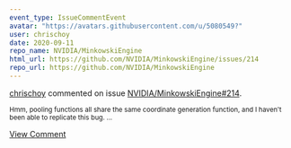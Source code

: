 ```yaml
---
event_type: IssueCommentEvent
avatar: "https://avatars.githubusercontent.com/u/5080549?"
user: chrischoy
date: 2020-09-11
repo_name: NVIDIA/MinkowskiEngine
html_url: https://github.com/NVIDIA/MinkowskiEngine/issues/214
repo_url: https://github.com/NVIDIA/MinkowskiEngine
---
```


<a href='https://github.com/chrischoy' target='_blank'>chrischoy</a> commented on issue <a href='https://github.com/NVIDIA/MinkowskiEngine/issues/214' target='_blank'>NVIDIA/MinkowskiEngine#214</a>.

<small>Hmm, pooling functions all share the same coordinate generation function, and I haven't been able to replicate this bug....</small>

<a href='https://github.com/NVIDIA/MinkowskiEngine/issues/214' target='_blank'>View Comment</a>